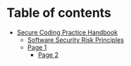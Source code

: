 # Table of contents

* [Secure Coding Practice Handbook](README.md)
  * [Software Security Risk Principles](scp\_handbook/software-security-risk-principles.md)
  * [Page 1](scp\_handbook/page-1/README.md)
    * [Page 2](scp\_handbook/page-1/page-2.md)

